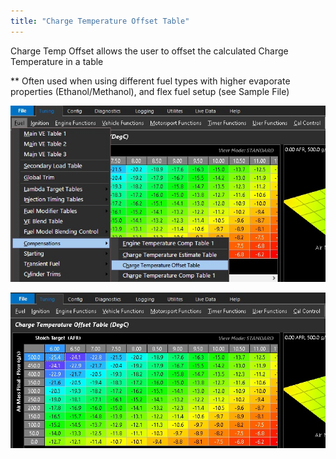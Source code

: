 ```yaml
---
title: "Charge Temperature Offset Table"
---
```


Charge Temp Offset allows the user to offset the calculated Charge Temperature in a table


\*\* Often used when using different fuel types with higher evaporate properties (Ethanol/Methanol), and flex fuel setup (see Sample File)


![Image](</img/AAAA119.jpg>)


![Image](</img/AAAA120.jpg>)
